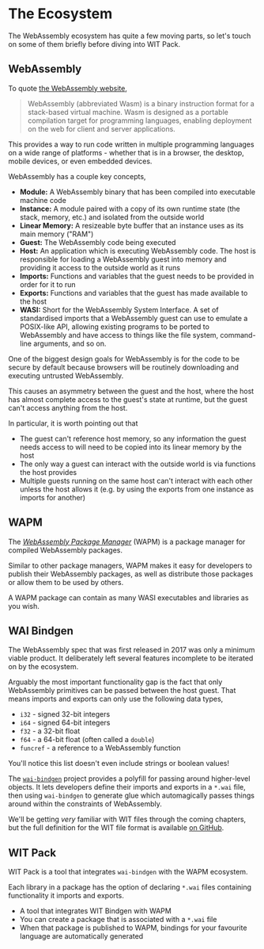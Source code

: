 # The Ecosystem

The WebAssembly ecosystem has quite a few moving parts, so let's touch on some
of them briefly before diving into WIT Pack.

## WebAssembly

To quote [the WebAssembly website][website],

> WebAssembly (abbreviated Wasm) is a binary instruction format for a
> stack-based virtual machine. Wasm is designed as a portable compilation target
> for programming languages, enabling deployment on the web for client and
> server applications.

This provides a way to run code written in multiple programming languages on a
wide range of platforms - whether that is in a browser, the desktop, mobile
devices, or even embedded devices.

WebAssembly has a couple key concepts,

- **Module:** A WebAssembly binary that has been compiled into executable
  machine code
- **Instance:** A module paired with a copy of its own runtime state (the stack,
  memory, etc.) and isolated from the outside world
- **Linear Memory:** A resizeable byte buffer that an instance uses as its main
  memory ("RAM")
- **Guest:** The WebAssembly code being executed
- **Host:** An application which is executing WebAssembly code. The host is
  responsible for loading a WebAssembly guest into memory and providing it
  access to the outside world as it runs
- **Imports:** Functions and variables that the guest needs to be provided in
  order for it to run
- **Exports:** Functions and variables that the guest has made available to the
  host
- **WASI:** Short for the WebAssembly System Interface. A set of standardised
  imports that a WebAssembly guest can use to emulate a POSIX-like API, allowing
  existing programs to be ported to WebAssembly and have access to things like
  the file system, command-line arguments, and so on.

One of the biggest design goals for WebAssembly is for the code to be secure by
default because browsers will be routinely downloading and executing untrusted
WebAssembly.

This causes an asymmetry between the guest and the host, where the host has
almost complete access to the guest's state at runtime, but the guest can't
access anything from the host.

In particular, it is worth pointing out that

- The guest can't reference host memory, so any information the guest needs
  access to will need to be copied into its linear memory by the host
- The only way a guest can interact with the outside world is via functions the
  host provides
- Multiple guests running on the same host can't interact with each other unless
  the host allows it (e.g. by using the exports from one instance as imports
  for another)

## WAPM

The [*WebAssembly Package Manager*][wapm] (WAPM) is a package manager for
compiled WebAssembly packages.

Similar to other package managers, WAPM makes it easy for developers to publish
their WebAssembly packages, as well as distribute those packages or allow them
to be used by others.

A WAPM package can contain as many WASI executables and libraries as you wish.

## WAI Bindgen

The WebAssembly spec that was first released in 2017 was only a minimum viable
product. It deliberately left several features incomplete to be iterated on by
the ecosystem.

Arguably the most important functionality gap is the fact that only WebAssembly
primitives can be passed between the host guest. That means imports and exports
can only use the following data types,

- `i32` - signed 32-bit integers
- `i64` - signed 64-bit integers
- `f32` - a 32-bit float
- `f64` - a 64-bit float (often called a `double`)
- `funcref` - a reference to a WebAssembly function

You'll notice this list doesn't even include strings or boolean values!

The [`wai-bindgen`][wai-bindgen] project provides a polyfill for passing
around higher-level objects. It lets developers define their imports and exports
in a `*.wai` file, then using `wai-bindgen` to generate glue which automagically
passes things around within the constraints of WebAssembly.

We'll be getting *very* familiar with WIT files through the coming chapters, but
the full definition for the WIT file format is available [on GitHub][wit].

## WIT Pack

WIT Pack is a tool that integrates `wai-bindgen` with the WAPM ecosystem.

Each library in a package has the option of declaring `*.wai` files containing
functionality it imports and exports.

- A tool that integrates WIT Bindgen with WAPM
- You can create a package that is associated with a `*.wai` file
- When that package is published to WAPM, bindings for your favourite language
  are automatically generated


[wapm]: https://wapm.io/
[website]: https://webassembly.org/
[wai-bindgen]: https://github.com/bytecodealliance/wai-bindgen
[wit]: https://github.com/WebAssembly/component-model/blob/5754989219db51ba24def50c3ac28bb9775ead33/design/mvp/WIT.md
